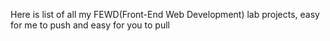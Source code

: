 Here is list of all my FEWD(Front-End Web Development) lab projects, easy for me to push and easy for you to pull 
